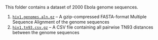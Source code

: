 This folder contains a dataset of 2000 Ebola genome sequences.

1. [`hiv1.genomes.aln.gz`](hiv1.genomes.aln.gz) – A gzip-compressed FASTA-format Multiple Sequence Alignment of the genome sequences
2. [`hiv1.tn93.csv.gz`](hiv1.tn93.csv.gz) – A CSV file containing all pairwise TN93 distances between the genome sequences

